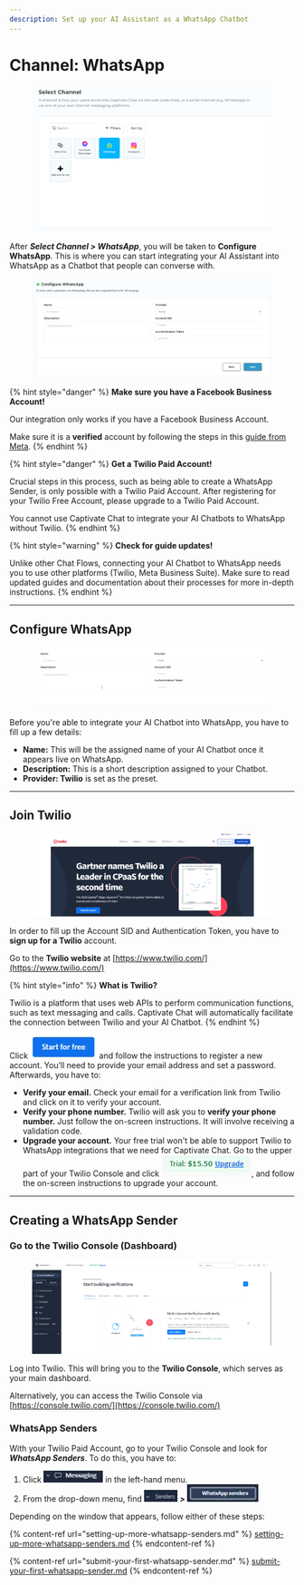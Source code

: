 ```yaml
---
description: Set up your AI Assistant as a WhatsApp Chatbot
---
```


# Channel: WhatsApp

<figure><img src="../../../../.gitbook/assets/image (297).png" alt=""><figcaption></figcaption></figure>

After _**Select Channel > WhatsApp**_, you will be taken to **Configure WhatsApp**. This is where you can start integrating your AI Assistant into WhatsApp as a Chatbot that people can converse with.&#x20;

<figure><img src="../../../../.gitbook/assets/image (28) (1) (1).png" alt=""><figcaption></figcaption></figure>

{% hint style="danger" %}
**Make sure you have a Facebook Business Account!**

Our integration only works if you have a Facebook Business Account.

Make sure it is a **verified** account by following the steps in this [guide from Meta](https://www.facebook.com/business/help/2058515294227817?id=180505742745347).
{% endhint %}

{% hint style="danger" %}
**Get a Twilio Paid Account!**

Crucial steps in this process, such as being able to create a WhatsApp Sender, is only possible with a Twilio Paid Account. After registering for your Twilio Free Account, please upgrade to a Twilio Paid Account.

You cannot use Captivate Chat to integrate your AI Chatbots to WhatsApp without Twilio.
{% endhint %}

{% hint style="warning" %}
**Check for guide updates!**

Unlike other Chat Flows, connecting your AI Chatbot to WhatsApp needs you to use other platforms (Twilio, Meta Business Suite). Make sure to read updated guides and documentation about their processes for more in-depth instructions.&#x20;
{% endhint %}

***

## Configure WhatsApp

<figure><img src="../../../../.gitbook/assets/image (4) (1).png" alt=""><figcaption></figcaption></figure>

Before you're able to integrate your AI Chatbot into WhatsApp, you have to fill up a few details:

* **Name:** This will be the assigned name of your AI Chatbot once it appears live on WhatsApp.
* **Description:** This is a short description assigned to your Chatbot.
* **Provider: Twilio** is set as the preset.

***

## Join Twilio

<figure><img src="../../../../.gitbook/assets/image (5).png" alt=""><figcaption></figcaption></figure>

In order to fill up the Account SID and Authentication Token, you have to **sign up for a Twilio** account.

Go to the **Twilio website** at [https://www.twilio.com/](https://www.twilio.com/)

{% hint style="info" %}
**What is Twilio?**

Twilio is a platform that uses web APIs to perform communication functions, such as text messaging and calls. Captivate Chat will automatically facilitate the connection between Twilio and your AI Chatbot.&#x20;
{% endhint %}

Click ![](<../../../../.gitbook/assets/image (6).png>) and follow the instructions to register a new account. You’ll need to provide your email address and set a password. Afterwards, you have to:

* **Verify your email.** Check your email for a verification link from Twilio and click on it to verify your account.&#x20;
* **Verify your phone number.** Twilio will ask you to **verify your phone number.** Just follow the on-screen instructions. It will involve receiving a validation code.&#x20;
* **Upgrade your account.** Your free trial won't be able to support Twilio to WhatsApp integrations that we need for Captivate Chat. Go to the upper part of your Twilio Console and click ![](<../../../../.gitbook/assets/image (175).png>), and follow the on-screen instructions to upgrade your account.&#x20;

***

## Creating a WhatsApp Sender

### Go to the Twilio Console (Dashboard)

<figure><img src="../../../../.gitbook/assets/image (8).png" alt=""><figcaption></figcaption></figure>

Log into Twilio. This will bring you to the **Twilio Console**, which serves as your main dashboard.

Alternatively, you can access the Twilio Console via [https://console.twilio.com/](https://console.twilio.com/)

### WhatsApp Senders

With your Twilio Paid Account, go to your Twilio Console and look for _**WhatsApp Senders**_. To do this, you have to:

1. Click ![](<../../../../.gitbook/assets/image (10).png>) in the left-hand menu.&#x20;
2. From the drop-down menu, find ![](<../../../../.gitbook/assets/image (11).png>) _**>**_ ![](<../../../../.gitbook/assets/image (12).png>)

Depending on the window that appears, follow either of these steps:&#x20;

{% content-ref url="setting-up-more-whatsapp-senders.md" %}
[setting-up-more-whatsapp-senders.md](setting-up-more-whatsapp-senders.md)
{% endcontent-ref %}

{% content-ref url="submit-your-first-whatsapp-sender.md" %}
[submit-your-first-whatsapp-sender.md](submit-your-first-whatsapp-sender.md)
{% endcontent-ref %}
